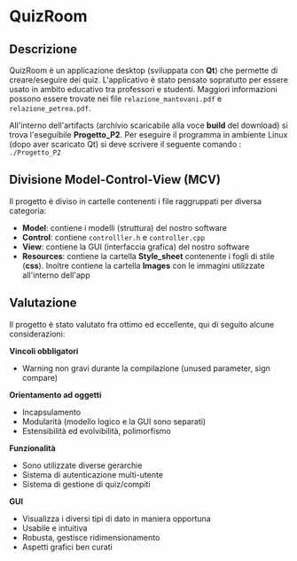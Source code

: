 # QuizRoom

## Descrizione
QuizRoom è un applicazione desktop (sviluppata con **Qt**) che permette di creare/eseguire dei quiz. L'applicativo è stato pensato sopratutto per essere usato in ambito educativo tra professori e studenti.
Maggiori informazioni possono essere trovate nei file `relazione_mantovani.pdf` e `relazione_petrea.pdf`.

All'interno dell'artifacts (archivio scaricabile alla voce **build** del download) si trova l'eseguibile **Progetto_P2**. Per eseguire il programma in ambiente Linux (dopo aver scaricato Qt) si deve scrivere il seguente comando : `./Progetto_P2`

## Divisione Model-Control-View (MCV)
Il progetto è diviso in cartelle contenenti i file raggruppati per diversa categoria:
*  **Model**: contiene i modelli (struttura) del nostro software
*  **Control**: contiene `controlller.h` e `controller.cpp`
*  **View**: contiene la GUI (interfaccia grafica) del nostro software 
*  **Resources**: contiene la cartella **Style_sheet** contenente i fogli di stile (**css**). Inoltre contiene la cartella **Images** con le immagini utilizzate all'interno dell'app

## Valutazione
Il progetto è stato valutato fra ottimo ed eccellente, qui di seguito alcune considerazioni:

**Vincoli obbligatori**
* Warning non gravi durante la compilazione (unused parameter, sign compare)

**Orientamento ad oggetti**
* Incapsulamento
* Modularità (modello logico e la GUI sono separati)
* Estensibilità ed evolvibilità, polimorfismo


**Funzionalità**
* Sono utilizzate diverse gerarchie
* Sistema di autenticazione multi-utente
* Sistema di gestione di quiz/compiti


**GUI**
* Visualizza i diversi tipi di dato in maniera opportuna
* Usabile e intuitiva
* Robusta, gestisce ridimensionamento
* Aspetti grafici ben curati